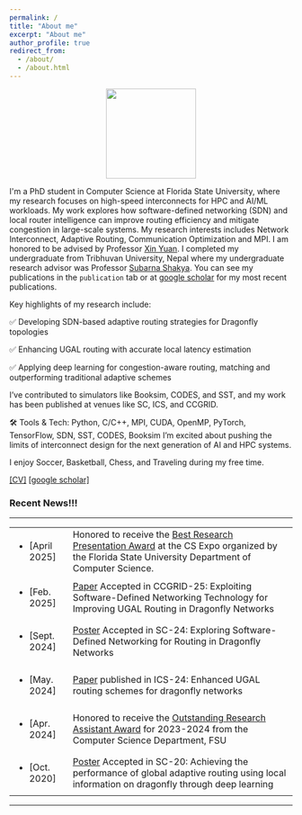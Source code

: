 ```yaml
---
permalink: /
title: "About me"
excerpt: "About me"
author_profile: true
redirect_from: 
  - /about/
  - /about.html
---
```



<div id="header" align="center">
  <img src="https://media.giphy.com/media/0IAPszdB8MMjPxNhFL/giphy.gif" width="160"/>
</div>

I'm a PhD student in Computer Science at Florida State University, where my research focuses on high-speed interconnects for HPC and AI/ML workloads. 
My work explores how software-defined networking (SDN) and local router intelligence can improve routing efficiency and mitigate congestion in large-scale systems.
My research interests includes Network Interconnect, Adaptive Routing, Communication Optimization and MPI. I am honored to be advised by Professor [Xin Yuan](https://www.cs.fsu.edu/~xyuan). I completed my undergraduate from Tribhuvan University, Nepal where my undergraduate research advisor was Professor [Subarna Shakya](http://doece.pcampus.edu.np/index.php/prof-dr-subarna-shakya/).
You can see my publications in the `publication` tab or at [google scholar](https://scholar.google.com/citations?user=MfhWZakAAAAJ&hl=en) for my most recent publications.

Key highlights of my research include:

✅ Developing SDN-based adaptive routing strategies for Dragonfly topologies

✅ Enhancing UGAL routing with accurate local latency estimation

✅ Applying deep learning for congestion-aware routing, matching and outperforming traditional adaptive schemes

I’ve contributed to simulators like Booksim, CODES, and SST, and my work has been published at venues like SC, ICS, and CCGRID.

🛠️ Tools & Tech: Python, C/C++, MPI, CUDA, OpenMP, PyTorch, TensorFlow, SDN, SST, CODES, Booksim
I’m excited about pushing the limits of interconnect design for the next generation of AI and HPC systems. 

<!-- The theme of my research is **system for machine learning and machine learning for system**.   -->

I enjoy Soccer, Basketball, Chess, and Traveling during my free time.   


[[CV]](/files/Ram_Resume.pdf) [[google scholar]](https://scholar.google.com/citations?user=MfhWZakAAAAJ&hl=en)



### Recent News!!!
---
<table class="news-table" cellpadding=0 cellspacing=0 padding-top=2>
  <tr>
    <td><ul><li><span class="date">[April 2025]</span></li></ul></td>
    <td class="explanation">Honored to receive the <a href="">Best Research Presentation Award</a> at the CS Expo organized by the Florida State University Department of Computer Science.</td>
  </tr>
  <tr>
    <td><ul><li><span class="date">[Feb. 2025]</span></li></ul></td>
    <td class="explanation"><a href="">Paper</a> Accepted in CCGRID-25: Exploiting Software-Defined Networking Technology for Improving UGAL Routing in Dragonfly Networks</td>
  </tr>
  <tr>
    <td><ul><li><span class="date">[Sept. 2024]</span></li></ul></td>
    <td class="explanation"><a href="">Poster</a> Accepted in SC-24: Exploring Software-Defined Networking for Routing in Dragonfly Networks</td>
  </tr>
  <tr>
    <td><ul><li><span class="date">[May. 2024]</span></li></ul></td>
    <td class="explanation"><a href="https://dl.acm.org/doi/abs/10.1145/3650200.3656602">Paper</a> published in ICS-24: Enhanced UGAL routing schemes for dragonfly networks</td>
  </tr>
  <tr>
    <td><ul><li><span class="date">[Apr. 2024]</span></li></ul></td>
    <td class="explanation">Honored to receive the <a href="">Outstanding Research Assistant Award</a> for 2023-2024 from the Computer Science Department, FSU</td>
  </tr>
  <tr>
    <td><ul><li><span class="date">[Oct. 2020]</span></li></ul></td>
    <td class="explanation"><a href="https://par.nsf.gov/servlets/purl/10231745">Poster</a> Accepted in SC-20: Achieving the performance of global adaptive routing using local information on dragonfly through deep learning</td>
  </tr>
</table>



---

